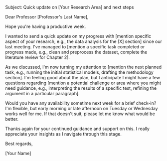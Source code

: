 Subject: Quick update on [Your Research Area] and next steps

Dear Professor [Professor's Last Name],

Hope you're having a productive week.

I wanted to send a quick update on my progress with [mention specific aspect of your research, e.g., the data analysis for the [X] section] since our last meeting. I've managed to [mention a specific task completed or progress made, e.g., clean and preprocess the dataset, complete the literature review for Chapter 2].

As we discussed, I'm now turning my attention to [mention the next planned task, e.g., running the initial statistical models, drafting the methodology section]. I'm feeling good about the plan, but I anticipate I might have a few questions regarding [mention a potential challenge or area where you might need guidance, e.g., interpreting the results of a specific test, refining the argument in a particular paragraph].

Would you have any availability sometime next week for a brief check-in? I'm flexible, but early morning or late afternoon on Tuesday or Wednesday works well for me. If that doesn't suit, please let me know what would be better.

Thanks again for your continued guidance and support on this. I really appreciate your insights as I navigate through this stage.

Best regards,

[Your Name]